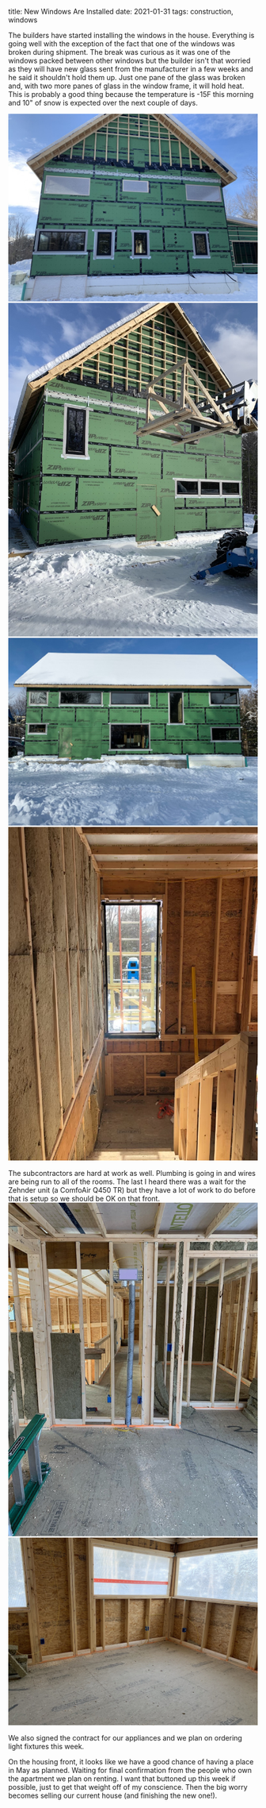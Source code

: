 title: New Windows Are Installed
date: 2021-01-31
tags: construction, windows

The builders have started installing the windows in the house. Everything is going well with the exception of the fact that one of the windows was broken during shipment. The break was curious as it was one of the windows packed between other windows but the builder isn't that worried as they will have new glass sent from the manufacturer in a few weeks and he said it shouldn't hold them up.  Just one pane of the glass was broken and, with two more panes of glass in the window frame, it will hold heat.  This is probably a good thing because the temperature is -15F this morning and 10" of snow is expected over the next couple of days.
 
![](/files/2021-01-31-east-wall-glass.JPG)       
![](/files/2021-01-31-west-wall-glass.JPG)       
![](/files/2021-01-31-south-wall-glass.JPG)       
![](/files/2021-01-31-large-stair-glass.JPG)       

The subcontractors are hard at work as well.  Plumbing is going in and wires are being run to all of the rooms. The last I heard there was a wait for the Zehnder unit (a ComfoAir Q450 TR) but they have a lot of work to do before that is setup so we should be OK on that front. 
![](/files/2021-01-31-h-room-zehnder.JPG)       
![](/files/2021-01-31-office-wire.JPG)       

We also signed the contract for our appliances and we plan on ordering light fixtures this week.

On the housing front, it looks like we have a good chance of having a place in May as planned. Waiting for final confirmation from the people who own the apartment we plan on renting.  I want that buttoned up this week if possible, just to get that weight off of my conscience. Then the big worry becomes selling our current house (and finishing the new one!).  
